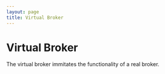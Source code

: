 ```yaml
---
layout: page
title: Virtual Broker
---
```


# Virtual Broker 

The virtual broker immitates the functionality of a real broker.

